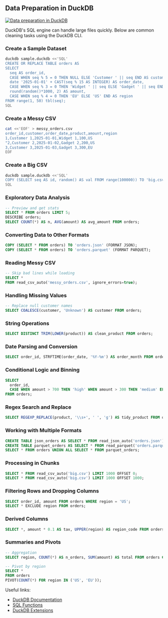 ## Data Preparation in DuckDB

[![Data preparation in DuckDB](https://i.ytimg.com/vi_webp/4U0GqYrET5s/sddefault.webp)](https://youtu.be/4U0GqYrET5s)

DuckDB's SQL engine can handle large files quickly. Below are common cleaning tasks using the DuckDB CLI.

### Create a Sample Dataset

```bash
duckdb sample.duckdb <<'SQL'
CREATE OR REPLACE TABLE orders AS
SELECT
  seq AS order_id,
  CASE WHEN seq % 5 = 0 THEN NULL ELSE 'Customer ' || seq END AS customer,
  date '2025-01-01' + CAST(seq % 15 AS INTEGER) AS order_date,
  CASE WHEN seq % 3 = 0 THEN 'Widget ' || seq ELSE 'Gadget ' || seq END AS product,
  round(random()*1000, 2) AS amount,
  CASE WHEN seq % 4 = 0 THEN 'EU' ELSE 'US' END AS region
FROM range(1, 50) tbl(seq);
SQL
```

### Create a Messy CSV

```bash
cat <<'EOF' > messy_orders.csv
order_id,customer,order_date,product,amount,region
1,Customer 1,2025-01-01,Widget 1,100,US
"2,Customer 2,2025-01-02,Gadget 2,200,US
3,Customer 3,2025-01-03,Gadget 3,300,EU
EOF
```

### Create a Big CSV

```bash
duckdb sample.duckdb <<'SQL'
COPY (SELECT seq AS id, random() AS val FROM range(100000)) TO 'big.csv';
SQL
```

### Exploratory Data Analysis

```sql
-- Preview and get stats
SELECT * FROM orders LIMIT 5;
DESCRIBE orders;
SELECT COUNT(*) AS n, AVG(amount) AS avg_amount FROM orders;
```

### Converting Data to Other Formats

```sql
COPY (SELECT * FROM orders) TO 'orders.json' (FORMAT JSON);
COPY (SELECT * FROM orders) TO 'orders.parquet' (FORMAT PARQUET);
```

### Reading Messy CSV

```sql
-- Skip bad lines while loading
SELECT *
FROM read_csv_auto('messy_orders.csv', ignore_errors=true);
```

### Handling Missing Values

```sql
-- Replace null customer names
SELECT COALESCE(customer, 'Unknown') AS customer FROM orders;
```

### String Operations

```sql
SELECT DISTINCT TRIM(LOWER(product)) AS clean_product FROM orders;
```

### Date Parsing and Conversion

```sql
SELECT order_id, STRFTIME(order_date, '%Y-%m') AS order_month FROM orders;
```

### Conditional Logic and Binning

```sql
SELECT
  order_id,
  CASE WHEN amount > 700 THEN 'high' WHEN amount > 300 THEN 'medium' ELSE 'low' END AS price_band
FROM orders;
```

### Regex Search and Replace

```sql
SELECT REGEXP_REPLACE(product, '\\s+', ' ', 'g') AS tidy_product FROM orders;
```

### Working with Multiple Formats

```sql
CREATE TABLE json_orders AS SELECT * FROM read_json_auto('orders.json');
CREATE TABLE parquet_orders AS SELECT * FROM read_parquet('orders.parquet');
SELECT * FROM orders UNION ALL SELECT * FROM parquet_orders;
```

### Processing in Chunks

```sql
SELECT * FROM read_csv_auto('big.csv') LIMIT 1000 OFFSET 0;
SELECT * FROM read_csv_auto('big.csv') LIMIT 1000 OFFSET 1000;
```

### Filtering Rows and Dropping Columns

```sql
SELECT order_id, amount FROM orders WHERE region = 'US';
SELECT * EXCLUDE region FROM orders;
```

### Derived Columns

```sql
SELECT *, amount * 0.1 AS tax, UPPER(region) AS region_code FROM orders;
```

### Summaries and Pivots

```sql
-- Aggregation
SELECT region, COUNT(*) AS n_orders, SUM(amount) AS total FROM orders GROUP BY region;

-- Pivot by region
SELECT *
FROM orders
PIVOT(COUNT(*) FOR region IN ('US', 'EU'));
```

Useful links:

- [DuckDB Documentation](https://duckdb.org/docs/)
- [SQL Functions](https://duckdb.org/docs/sql/functions/overview)
- [DuckDB Extensions](https://duckdb.org/docs/extensions/overview)
